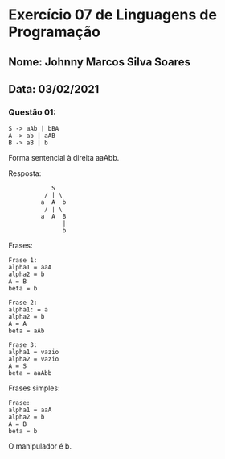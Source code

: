 # Exercício 07 de Linguagens de Programação
## Nome: Johnny Marcos Silva Soares
## Data: 03/02/2021

### Questão 01:

```
S -> aAb | bBA
A -> ab | aAB
B -> aB | b
```

Forma sentencial à direita aaAbb.

Resposta:

```
            S
          / | \
         a  A  b
          / | \
         a  A  B
               |
               b
```

Frases:
```
Frase 1:
alpha1 = aaA
alpha2 = b
A = B
beta = b

Frase 2:
alpha1: = a
alpha2 = b
A = A
beta = aAb

Frase 3:
alpha1 = vazio
alpha2 = vazio
A = S
beta = aaAbb
```

Frases simples:
```
Frase:
alpha1 = aaA
alpha2 = b
A = B
beta = b
```

O manipulador é b.